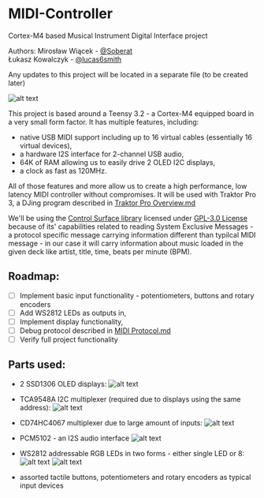# MIDI-Controller
Cortex-M4 based Musical Instrument Digital Interface project

Authors:
Mirosław Wiącek - [@Soberat](https://github.com/Soberat)\
Łukasz Kowalczyk - [@lucas6smith](https://github.com/lucas6smith)

Any updates to this project will be located in a separate file (to be created later)

![alt text](https://www.pjrc.com/teensy/teensy32_front_small.jpg "Teensy 3.2")

This project is based around a Teensy 3.2 - a Cortex-M4 equipped board in a very small form factor. It has multiple features, including:
- native USB MIDI support including up to 16 virtual cables (essentially 16 virtual devices),
- a hardware I2S interface for 2-channel USB audio,
- 64K of RAM allowing us to easily drive 2 OLED I2C displays,
- a clock as fast as 120MHz.

All of those features and more allow us to create a high performance, low latency MIDI controller without compromises. It will be used with Traktor Pro 3, a DJing program described in [Traktor Pro Overview.md](https://github.com/Soberat/MIDI-Controller/blob/main/Traktor%20Pro%20Overview.md)

We'll be using the [Control Surface library](https://github.com/tttapa/Control-Surface) licensed under [GPL-3.0 License](https://github.com/tttapa/Control-Surface/blob/master/LICENSE) because of its' capabilities related to reading System Exclusive Messages - a protocol specific message carrying information different than typilcal MIDI message - in our case it will carry information about music loaded in the given deck like artist, title, time, beats per minute (BPM).

## Roadmap:
- [ ] Implement basic input functionality - potentiometers, buttons and rotary encoders
- [ ] Add WS2812 LEDs as outputs in,
- [ ] Implement display functionality,
- [ ] Debug protocol described in [MIDI Protocol.md](https://github.com/Soberat/MIDI-Controller/blob/main/MIDI%20Protocol.md)
- [ ] Verify full project functionality

## Parts used:

- 2 SSD1306 OLED displays:
![alt text](https://ae01.alicdn.com/kf/H0a2597f7134d42f89d20ad3b2fd67cafQ.jpg "SSD1306")

- TCA9548A I2C multiplexer (required due to displays using the same address):
![alt text](https://ae01.alicdn.com/kf/H84c3bcc2504e4c5182b54b8e419428852.jpg "TCA9548A")

- CD74HC4067 multiplexer due to large amount of inputs:
![alt text](https://ae01.alicdn.com/kf/HTB1FVaNeL1H3KVjSZFBq6zSMXXae.jpg "CD74HC4067")

- PCM5102 - an I2S audio interface
![alt text](https://ae01.alicdn.com/kf/HTB1lS2hUMDqK1RjSZSyq6yxEVXaA.jpg "PCM5102")

- WS2812 addressable RGB LEDs in two forms - either single LED or 8:
![alt text](https://ae01.alicdn.com/kf/HTB11Oi7TxnaK1RjSZFtq6zC2VXaH.jpg?width=1000&height=1000&hash=2000 "WS2812 1x")
![alt text](https://botland.com.pl/59565-large_default/listwa-led-rgb-ws2812-5050-x-8-diod-53mm.jpg "WS2812 8x")

- assorted tactile buttons, potentiometers and rotary encoders as typical input devices

